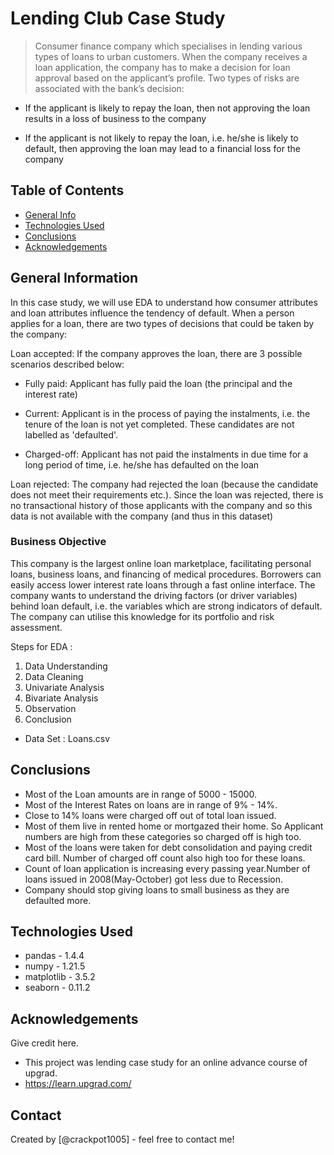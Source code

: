 # Lending Club Case Study
> Consumer finance company which specialises in lending various types of loans to urban customers. When the company receives a loan application, the company has to make a decision for loan approval based on the applicant’s profile. Two types of risks are associated with the bank’s decision:

- If the applicant is likely to repay the loan, then not approving the loan results in a loss of business to the company

- If the applicant is not likely to repay the loan, i.e. he/she is likely to default, then approving the loan may lead to a financial loss for the company


## Table of Contents
* [General Info](#general-information)
* [Technologies Used](#technologies-used)
* [Conclusions](#conclusions)
* [Acknowledgements](#acknowledgements)

<!-- You can include any other section that is pertinent to your problem -->

## General Information
In this case study, we will use EDA to understand how consumer attributes and loan attributes influence the tendency of default.
When a person applies for a loan, there are two types of decisions that could be taken by the company:

Loan accepted: If the company approves the loan, there are 3 possible scenarios described below:

- Fully paid: Applicant has fully paid the loan (the principal and the interest rate)

- Current: Applicant is in the process of paying the instalments, i.e. the tenure of the loan is not yet completed. These candidates are not labelled as 'defaulted'.

- Charged-off: Applicant has not paid the instalments in due time for a long period of time, i.e. he/she has defaulted on the loan 

Loan rejected: The company had rejected the loan (because the candidate does not meet their requirements etc.). Since the loan was rejected, there is no transactional history of those applicants with the company and so this data is not available with the company (and thus in this dataset)

### Business Objective 
This company is the largest online loan marketplace, facilitating personal loans, business loans, and financing of medical procedures. Borrowers can easily access lower interest rate loans through a fast online interface. 
The company wants to understand the driving factors (or driver variables) behind loan default, i.e. the variables which are strong indicators of default.  The company can utilise this knowledge for its portfolio and risk assessment. 
<!-- You don't have to answer all the questions - just the ones relevant to your project. -->
Steps for EDA :
1) Data Understanding
2) Data Cleaning
3) Univariate Analysis
4) Bivariate Analysis
5) Observation
6) Conclusion
   
- Data Set : Loans.csv

## Conclusions
- Most of the Loan amounts are in range of 5000 - 15000.
- Most of the Interest Rates on loans are in range of 9% - 14%.
- Close to 14% loans were charged off out of total loan issued.
- Most of them live in rented home or mortgazed their home. So Applicant numbers are high from these categories so charged off is high too.
- Most of the loans were taken for debt consolidation and paying credit card bill. Number of charged off count also high too for these loans.
- Count of loan application is increasing every passing year.Number of loans issued in 2008(May-October) got less due to Recession.
- Company should stop giving loans to small business as they are defaulted more.

<!-- You don't have to answer all the questions - just the ones relevant to your project. -->


## Technologies Used
- pandas - 1.4.4
- numpy - 1.21.5
- matplotlib - 3.5.2
- seaborn - 0.11.2

<!-- As the libraries versions keep on changing, it is recommended to mention the version of library used in this project -->

## Acknowledgements
Give credit here.
- This project was lending case study for an online advance course of upgrad.
- https://learn.upgrad.com/


## Contact
Created by [@crackpot1005] - feel free to contact me!


<!-- Optional -->
<!-- ## License -->
<!-- This project is open source and available under the [... License](). -->

<!-- You don't have to include all sections - just the one's relevant to your project -->
